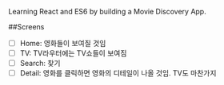 Learning React and ES6 by building a Movie Discovery App.

##Screens
- [ ] Home: 영화들이 보여질 것임
- [ ] TV: TV라우터에는 TV쇼들이 보여짐
- [ ] Search: 찾기
- [ ] Detail: 영화를 클릭하면 영화의 디테일이 나올 것임. TV도 마찬가지